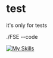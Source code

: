 # test
it's only for tests


./FSE --code

[![My Skills](https://skillicons.dev/icons?i=powershell,vscode,svg,vscodium,vim,bash)](https://skillicons.dev)
